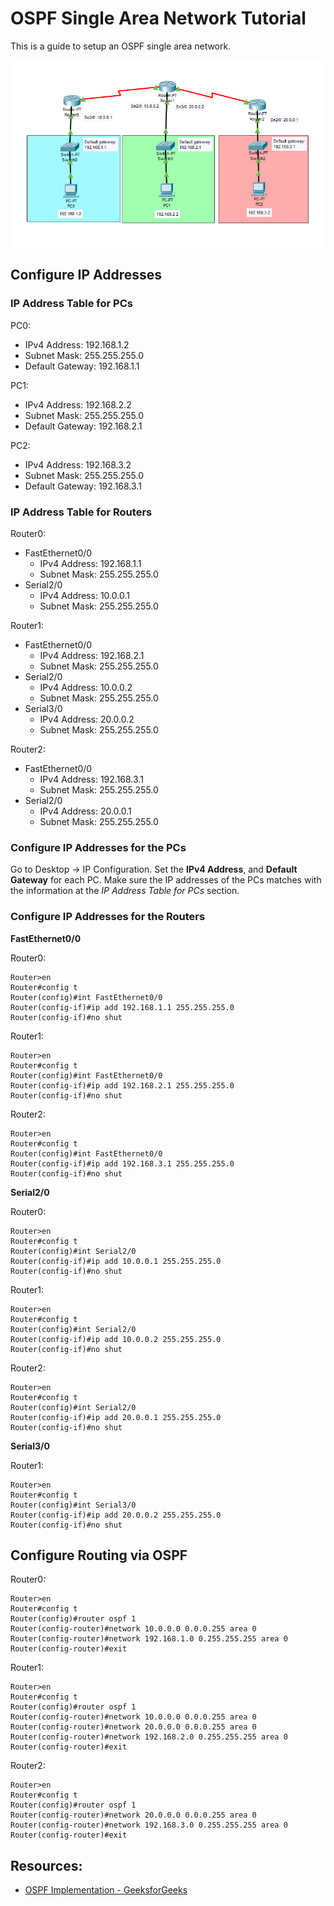# OSPF Single Area Network Tutorial

This is a guide to setup an OSPF single area network.

![OSPF Single Area Network - Cisco Packet Tracer](../images/OSPF_Single_Area_Network-Cisco_Packet_Tracer.PNG)

## Configure IP Addresses
### IP Address Table for PCs

PC0: 
- IPv4 Address: 192.168.1.2
- Subnet Mask: 255.255.255.0
- Default Gateway: 192.168.1.1

PC1: 
- IPv4 Address: 192.168.2.2
- Subnet Mask: 255.255.255.0
- Default Gateway: 192.168.2.1

PC2: 
- IPv4 Address: 192.168.3.2
- Subnet Mask: 255.255.255.0
- Default Gateway: 192.168.3.1

### IP Address Table for Routers

Router0:
- FastEthernet0/0
	- IPv4 Address: 192.168.1.1
	- Subnet Mask: 255.255.255.0
- Serial2/0
	- IPv4 Address: 10.0.0.1
	- Subnet Mask: 255.255.255.0

Router1:
- FastEthernet0/0
	- IPv4 Address: 192.168.2.1
	- Subnet Mask: 255.255.255.0
- Serial2/0
	- IPv4 Address: 10.0.0.2
	- Subnet Mask: 255.255.255.0
- Serial3/0
	- IPv4 Address: 20.0.0.2
	- Subnet Mask: 255.255.255.0

Router2:
- FastEthernet0/0
	- IPv4 Address: 192.168.3.1
	- Subnet Mask: 255.255.255.0
- Serial2/0
	- IPv4 Address: 20.0.0.1
	- Subnet Mask: 255.255.255.0

### Configure IP Addresses for the PCs

Go to Desktop -> IP Configuration. Set the **IPv4 Address**, and **Default Gateway** for each PC.
Make sure the IP addresses of the PCs matches with the information at the *IP Address Table for PCs*
section.

### Configure IP Addresses for the Routers

**FastEthernet0/0**

Router0:
```
Router>en
Router#config t
Router(config)#int FastEthernet0/0
Router(config-if)#ip add 192.168.1.1 255.255.255.0
Router(config-if)#no shut
```

Router1:
```
Router>en
Router#config t
Router(config)#int FastEthernet0/0
Router(config-if)#ip add 192.168.2.1 255.255.255.0
Router(config-if)#no shut
```

Router2:
```
Router>en
Router#config t
Router(config)#int FastEthernet0/0
Router(config-if)#ip add 192.168.3.1 255.255.255.0
Router(config-if)#no shut
```

**Serial2/0**

Router0:
```
Router>en
Router#config t
Router(config)#int Serial2/0
Router(config-if)#ip add 10.0.0.1 255.255.255.0
Router(config-if)#no shut
```

Router1:
```
Router>en
Router#config t
Router(config)#int Serial2/0
Router(config-if)#ip add 10.0.0.2 255.255.255.0
Router(config-if)#no shut
```

Router2:
```
Router>en
Router#config t
Router(config)#int Serial2/0
Router(config-if)#ip add 20.0.0.1 255.255.255.0
Router(config-if)#no shut
```

**Serial3/0**

Router1:
```
Router>en
Router#config t
Router(config)#int Serial3/0
Router(config-if)#ip add 20.0.0.2 255.255.255.0
Router(config-if)#no shut
```

## Configure Routing via OSPF

Router0:
```
Router>en
Router#config t
Router(config)#router ospf 1
Router(config-router)#network 10.0.0.0 0.0.0.255 area 0
Router(config-router)#network 192.168.1.0 0.255.255.255 area 0
Router(config-router)#exit
```

Router1:
```
Router>en
Router#config t
Router(config)#router ospf 1
Router(config-router)#network 10.0.0.0 0.0.0.255 area 0
Router(config-router)#network 20.0.0.0 0.0.0.255 area 0
Router(config-router)#network 192.168.2.0 0.255.255.255 area 0
Router(config-router)#exit
```

Router2:
```
Router>en
Router#config t
Router(config)#router ospf 1
Router(config-router)#network 20.0.0.0 0.0.0.255 area 0
Router(config-router)#network 192.168.3.0 0.255.255.255 area 0
Router(config-router)#exit
```
## Resources:
- [OSPF Implementation - GeeksforGeeks](https://www.geeksforgeeks.org/computer-networks/ospf-implementation/)